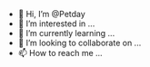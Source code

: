 - 👋 Hi, I’m @Petday
- 👀 I’m interested in ...
- 🌱 I’m currently learning ...
- 💞️ I’m looking to collaborate on ...
- 📫 How to reach me ...

<!---
Petday/Petday is a ✨ special ✨ repository because its `README.md` (this file) appears on your GitHub profile.
You can click the Preview link to take a look at your changes.
--->
